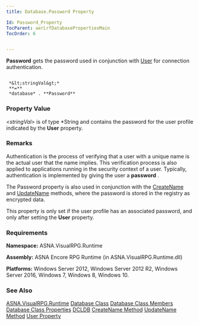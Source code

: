 ```yaml
---
title: Database.Password Property

Id: Password_Property
TocParent: aerLrfDatabasePropertiesMain
TocOrder: 6


---
```


**Password** gets the password used in conjunction with [User](User_Property.html) for connection authentication. 

```

 *&lt;stringVal&gt;* 
 **=** 
 *database* . **Password**  
```

### Property Value
*&lt;stringVal&gt;* is of type *String and contains the password for the user profile indicated by the **User** property. 

### Remarks
Authentication is the process of verifying that a user with a unique name is the actual user that the name implies. This verification process is also applied to applications running in the security context of a user. Typically, authentication is implemented by giving the user a **password** . 

The Password property is also used in conjunction with the [CreateName](CreateName_Method.html) and [UpdateName](UpdateName_Method.html) methods, where the password is stored in the registry as encrypted data. 

This property is only set if the user profile has an associated password, and only after setting the **User** property. 

### Requirements
**Namespace:** ASNA.VisualRPG.Runtime 

**Assembly:** ASNA Encore RPG Runtime (in ASNA.VisualRPG.Runtime.dll) 

**Platforms:** Windows Server 2012, Windows Server 2012 R2, Windows Server 2016, Windows 7, Windows 8, Windows 10. 

### See Also
[ASNA.VisualRPG.Runtime](aerLrfRuntimeNamespace.html)
[Database Class](Date_Formats.html)
[Database Class Members](aerLrfDatabasePropertiesMain.html)
[Database Class Properties](aerLrfDatabasePropertiesMain.html)
[DCLDB](DCLDB.html)
[CreateName Method](CreateName_Method.html)
[UpdateName Method](UpdateName_Method.html)
[User Property](User_Property.html) <br /> 
